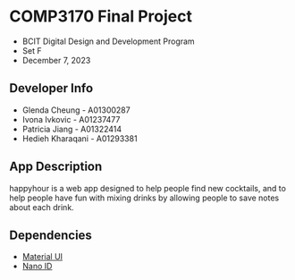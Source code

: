 # COMP3170 Final Project
- BCIT Digital Design and Development Program
- Set F
- December 7, 2023

## Developer Info
- Glenda Cheung - A01300287
- Ivona Ivkovic - A01237477
- Patricia Jiang - A01322414
- Hedieh Kharaqani - A01293381

## App Description
happyhour is a web app designed to help people find new cocktails, and to help people have fun with mixing drinks by allowing people to save notes about each drink. 

## Dependencies
- [Material UI](https://mui.com/material-ui/getting-started/)
- [Nano ID](https://www.npmjs.com/package/nanoid)






